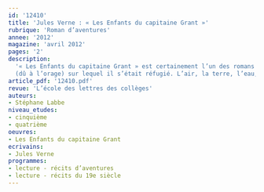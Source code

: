 ```yaml
---
id: '12410'
title: 'Jules Verne : « Les Enfants du capitaine Grant »'
rubrique: 'Roman d’aventures'
annee: '2012'
magazine: 'avril 2012'
pages: '2'
description: 
  '« Les Enfants du capitaine Grant » est certainement l’un des romans d’aventures les plus riches du XIXe siècle. La quête du père sert de McGuffin à ce foisonnant récit qui embarque son lecteur dans un périple quasi rectiligne visant à suivre de façon rigoureuse le 37e degré 11 de latitude, conduisant ainsi son jeune lecteur à la découverte des étonnants horizons de l’hémisphère sud. La troupe héroïque constituée des enfants Grant, du couple aristocratique des Glarnavan et de quelques comparses subsidiaires nous fait franchir l’Amérique du Sud. Le jeune Grant y survivra à l’enlèvement d’un condor, à un séisme suivi d’une crue dévastatrice ainsi qu’à l’embrasement d’un arbre
  (dû à l’orage) sur lequel il s’était réfugié. L’air, la terre, l’eau, le feu, on retrouve dans cette succession d’aventures le goût de Jules Verne pour les récits à forte connotation initiatique…'
article_pdf: '12410.pdf'
revue: 'L’école des lettres des collèges'
auteurs:
- Stéphane Labbe
niveau_etudes:
- cinquième
- quatrième
oeuvres:
- Les Enfants du capitaine Grant
ecrivains:
- Jules Verne
programmes:
- lecture - récits d’aventures
- lecture - récits du 19e siècle
---
```

